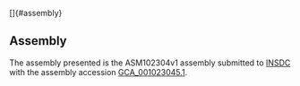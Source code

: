 []{#assembly}

Assembly
--------

The assembly presented is the ASM102304v1 assembly submitted to
[INSDC](http://www.insdc.org) with the assembly accession
[GCA\_001023045.1](http://www.ebi.ac.uk/ena/data/view/GCA_001023045.1).
